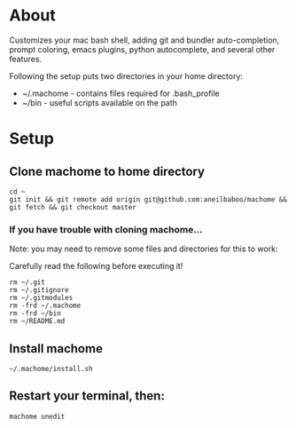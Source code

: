 # About

Customizes your mac bash shell, adding git and bundler auto-completion, prompt
coloring, emacs plugins, python autocomplete, and several other
features.

Following the setup puts two directories in your home directory:

* ~/.machome - contains files required for .bash_profile
* ~/bin - useful scripts available on the path

# Setup

## Clone machome to home directory

```shell
cd ~
git init && git remote add origin git@github.com:aneilbaboo/machome && git fetch && git checkout master
```

### If you have trouble with cloning machome...
Note: you may need to remove some files and directories for this to work:

Carefully read the following before executing it!
```shell
rm ~/.git
rm ~/.gitignore
rm ~/.gitmodules
rm -frd ~/.machome
rm -frd ~/bin
rm ~/README.md
```

## Install machome 

```shell
~/.machome/install.sh
```

## Restart your terminal, then:

```
machome unedit
```
